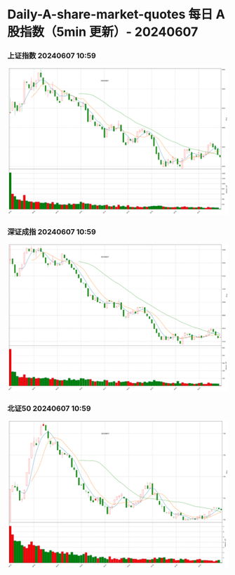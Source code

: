 
# Daily-A-share-market-quotes 每日 A 股指数（5min 更新）- 20240607

### 上证指数 20240607 10:59
![](./fig/2024/6/20240607-sh000001.png)

### 深证成指 20240607 10:59
![](./fig/2024/6/20240607-sz399001.png)

### 北证50 20240607 10:59
![](./fig/2024/6/20240607-bj899050.png)
